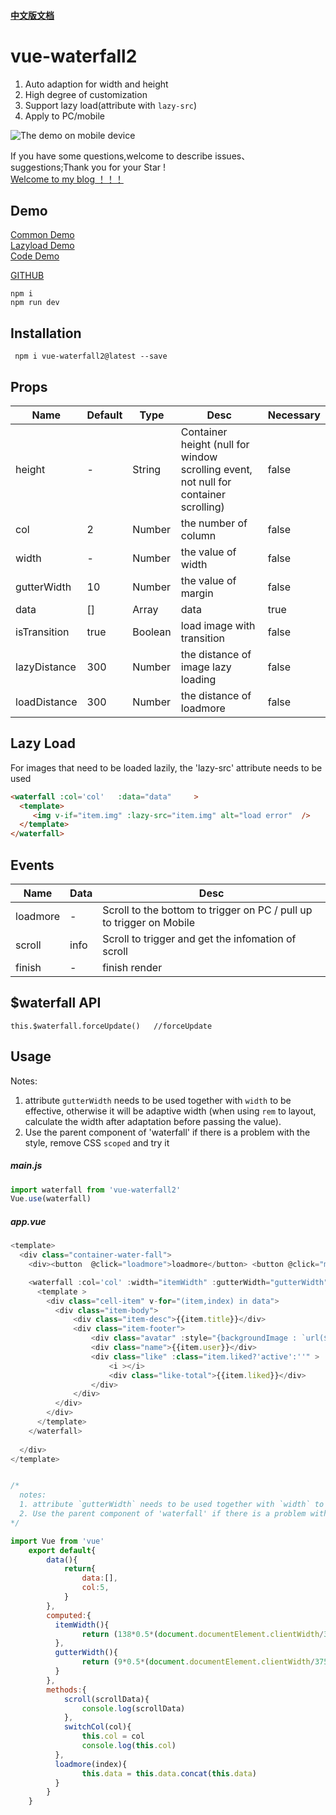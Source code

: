 


#### [中文版文档](https://github.com/AwesomeDevin/vue-waterfall2/blob/master/CHINESE-README.md)
# vue-waterfall2 
 1. Auto adaption for width and height
 2. High degree of customization
 3. Support lazy load(attribute with `lazy-src`)
 4. Apply to PC/mobile

![The demo on mobile device](https://raw.githubusercontent.com/AwesomeDevin/vue-waterfall2/master/src/assets/gifhome_240x514_17s.gif)


If you have some questions,welcome to describe issues、suggestions;Thank you for your Star !   
[Welcome to my blog  ！！！](https://github.com/AwesomeDevin/blog)


## Demo
[Common Demo](http://175.24.232.69:8080/#/)  
[Lazyload Demo](http://175.24.232.69:8080/#/list)  
[Code Demo](https://codesandbox.io/embed/vue-template-99ps6)





[GITHUB](https://github.com/Rise-Devin/vue-waterfall2)
```
npm i 
npm run dev
```

## Installation
```
 npm i vue-waterfall2@latest --save
```

## <waterfall> Props
Name | Default | Type | Desc | Necessary
-------- | -------- | -------- | -------- | ------
height | - | String | Container height (null for window scrolling event, not null for container scrolling) | false
col | 2  | Number |  the number of column | false
width | - | Number | the value of width | false
gutterWidth | 10 | Number | the value of margin | false
data | [] | Array | data | true
isTransition | true | Boolean | load image with transition | false
lazyDistance | 300 | Number | the distance of image lazy loading | false
loadDistance | 300 | Number | the distance of loadmore | false
  
## Lazy Load
For images that need to be loaded lazily, the 'lazy-src' attribute needs to be used
```html
<waterfall :col='col'   :data="data"     >
  <template>
     <img v-if="item.img" :lazy-src="item.img" alt="load error"  />
  </template>
</waterfall>
```

## <waterfall> Events
Name | Data |   Desc
-------- | --- | -------- 
loadmore | - | Scroll to the bottom to trigger on PC /  pull up to trigger on Mobile  
scroll | info | Scroll to trigger and get the infomation of scroll
finish | - | finish render
  
## $waterfall API
```
this.$waterfall.forceUpdate()   //forceUpdate
```

## Usage
Notes:
  1. attribute `gutterWidth` needs to be used together with `width` to be effective, otherwise it will be adaptive width (when using `rem` to layout, calculate the width after adaptation before passing the value).
  2. Use the parent component of 'waterfall' if there is a problem with the style, remove CSS `scoped` and try it
##### main.js
```javascript
import waterfall from 'vue-waterfall2'
Vue.use(waterfall)
```
##### app.vue
```javascript
<template>
  <div class="container-water-fall">
    <div><button  @click="loadmore">loadmore</button> <button @click="mix">mix</button> <button @click="switchCol('5')">5列</button> <button @click="switchCol('8')">8列</button> <button @click="switchCol('10')">10列</button> </div>

    <waterfall :col='col' :width="itemWidth" :gutterWidth="gutterWidth"  :data="data"  @loadmore="loadmore"  @scroll="scroll"  >
      <template >
        <div class="cell-item" v-for="(item,index) in data">
          <div class="item-body">
              <div class="item-desc">{{item.title}}</div>
              <div class="item-footer">
                  <div class="avatar" :style="{backgroundImage : `url(${item.avatar})` }"></div>
                  <div class="name">{{item.user}}</div>
                  <div class="like" :class="item.liked?'active':''" >
                      <i ></i>
                      <div class="like-total">{{item.liked}}</div>  
                  </div>
              </div>
          </div>
        </div>
      </template>
    </waterfall>
    
  </div>
</template>


/*
  notes:
  1. attribute `gutterWidth` needs to be used together with `width` to be effective, otherwise it will be adaptive width (when using `rem` to layout, calculate the width after adaptation before passing the value).
  2. Use the parent component of 'waterfall' if there is a problem with the style, remove CSS 'scoped' and try it
*/

import Vue from 'vue'
	export default{
	    data(){
	        return{
	            data:[],
	            col:5,
	        }
	    },
	    computed:{
	      itemWidth(){  
	            return (138*0.5*(document.documentElement.clientWidth/375))  #rem to layout, Calculate the value of width 
	      },
	      gutterWidth(){
	            return (9*0.5*(document.documentElement.clientWidth/375)) #rem to layout, Calculate the value of margin 
	      }
	    },
	    methods:{
            scroll(scrollData){
                console.log(scrollData)
            },
	        switchCol(col){
	            this.col = col
	            console.log(this.col)
	      },
	      loadmore(index){
	            this.data = this.data.concat(this.data)
	      }
	    }
	}
```
